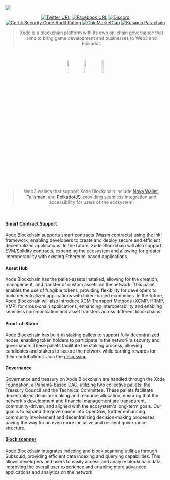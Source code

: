 <img src="https://drive.google.com/uc?export=view&id=1i88iInwVlXMoX2L8P2kLwFzGNuFVRra5"></img>

<div align="center">

[![Twitter URL](https://img.shields.io/badge/Twitter-gray?logo=x)](https://x.com/XodeNet)
[![Facebook URL](https://img.shields.io/badge/Facebook-gray?logo=facebook)](https://web.facebook.com/xodenet)
[![Discord](https://img.shields.io/badge/Discord-gray?logo=discord)](https://discord.gg/V6DETUY7Cy)
<br>
[![Certik Security Code Audit Rating](https://img.shields.io/badge/Certik_Security_Code_Audit-AA-green.svg)](https://skynet.certik.com/projects/xode-blockchain)
[![CoinMarketCap](https://img.shields.io/badge/CoinMarketCap-Listing-purple.svg)](https://coinmarketcap.com/currencies/xode-blockchain/)
[![Kusama Parachain](https://img.shields.io/badge/Kusama_Parachain-3344-pink.svg)](https://polkadot.js.org/apps/?rpc=wss%3A%2F%2Frpcnodea01.xode.net%2Fn7yoxCmcIrCF6VziCcDmYTwL8R03a%2Frpc#/explorer)

> Xode is a blockchain platform with its own on-chain governance that aims to bring game development and businesses to Web3 and Polkadot.
<br>


<a href="https://novawallet.io/"><img style="width: 10%; height: 10%" src="https://drive.google.com/uc?export=view&id=1pJWJ6_n-XYmZreetrgSRnALkmt0BBpYe"></img></a>
<a href="https://talisman.xyz/"><img style="width: 10%; height: 10%" src="https://drive.google.com/uc?export=view&id=1EB4cD2qo9WhkWfFIvzO9YbA8KA5HLVHV"></img></a>
<a href="https://polkadot.js.org/extension/"><img style="width: 10%; height: 10%" src="https://drive.google.com/uc?export=view&id=1WpQuHdVVu1IyYtzbDirNWun4WUgm-_5c"></img></a>

> Web3 wallets that support Xode Blockchain include [Nova Wallet](https://novawallet.io/), [Talisman](https://talisman.xyz/), and [PolkadotJS](https://polkadot.js.org/extension/), providing seamless integration and accessibility for users of the ecosystem.
<br>

</div>

#### Smart Contract Support
Xode Blockchain supports smart contracts (Wasm contracts) using the ink! framework, enabling developers to create and deploy secure and efficient decentralized applications. In the future, Xode Blockchain will also support EVM/Solidity contracts, expanding the ecosystem and allowing for greater interoperability with existing Ethereum-based applications.

#### Asset Hub 
Xode Blockchain has the pallet-assets installed, allowing for the creation, management, and transfer of custom assets on the network. This pallet enables the use of fungible tokens, providing flexibility for developers to build decentralized applications with token-based economies. In the future, Xode Blockchain will also introduce XCM Transport Methods (XCMP, HRMP, VMP) for cross-chain applications, enhancing interoperability and enabling seamless communication and asset transfers across different blockchains.

#### Proof-of-Stake
Xode Blockchain has built-in staking pallets to support fully decentralized nodes, enabling token holders to participate in the network's security and governance. These pallets facilitate the staking process, allowing candidates and stakers to secure the network while earning rewards for their contributions.  Join the [discussion](https://github.com/Xode-DAO/xode-blockchain/discussions/23).

#### Governance
Governance and treasury on Xode Blockchain are handled through the Xode Foundation, a Panama-based DAO, utilizing two collective pallets: the Treasury Council and the Technical Committee. These pallets facilitate decentralized decision-making and resource allocation, ensuring that the network's development and financial management are transparent, community-driven, and aligned with the ecosystem's long-term goals. Our goal is to expand the governance into OpenGov, further enhancing community involvement and decentralizing decision-making processes, paving the way for an even more inclusive and resilient governance structure.

#### [Block scanner](https://xode.net/blockscanner)
Xode Blockchain integrates indexing and block scanning utilities through Subsquid, providing efficient data indexing and querying capabilities. This allows developers and users to easily access and analyze blockchain data, improving the overall user experience and enabling more advanced applications and analytics on the network.

